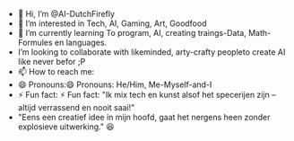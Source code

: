 - 👋 Hi, I’m @AI-DutchFirefly
- 👀 I’m interested in Tech, AI, Gaming, Art, Goodfood
- 🌱 I’m currently learning To program, AI, creating traings-Data, Math-Formules en languages.
-  I’m looking to collaborate with likeminded, arty-crafty peopleto create AI like never befor ;P
- 📫 How to reach me:
- 😄 Pronouns:😄 Pronouns: He/Him, Me-Myself-and-I
- ⚡ Fun fact: ⚡ Fun fact: "Ik mix tech en kunst alsof het specerijen zijn – altijd verrassend en nooit saai!"
- "Eens een creatief idee in mijn hoofd, gaat het nergens heen zonder explosieve uitwerking." 😆

<!---
Dutch-y/Dutch-y is a ✨ special ✨ repository because its `README.md` (this file) appears on your GitHub profile.
You can click the Preview link to take a look at your changes.
--->
